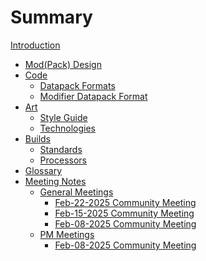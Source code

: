 # Summary

[Introduction](README.md)

- [Mod(Pack) Design](design/DesignDocHome.md)
- [Code](code/README.md)
    - [Datapack Formats](code/datapack/datapack-formats.md) 
    - [Modifier Datapack Format](code/datapack/modifiers.md) 
- [Art]()
    - [Style Guide](art/style-guide/README.md)
    - [Technologies](art/technologies/README.md)
- [Builds]()
    - [Standards](builds/standards.md)
    - [Processors](builds/processors.md)
- [Glossary](glossary.md)
- [Meeting Notes]()
    - [General Meetings]()
        - [Feb-22-2025 Community Meeting](meetings/2025-Feb-22-General-Meeting-Notes.md)
        - [Feb-15-2025 Community Meeting](meetings/2025-Feb-15-General-Meeting-Notes.md)
        - [Feb-08-2025 Community Meeting](meetings/2025-Feb-08-General-Meeting-Notes.md)              
    - [PM Meetings]() 
        - [Feb-08-2025 Community Meeting](meetings/2025-Feb-08-PM-Meeting-Notes.md) 
